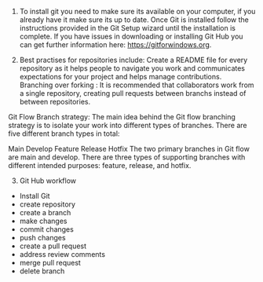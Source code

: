 1. To install git you need to make sure its available on your computer, if you already have it make sure its up to date. Once Git is installed follow the instructions provided in the Git Setup wizard until the installation is complete. 
If you have issues in downloading or installing Git Hub you can get further information here: 
https://gitforwindows.org.

2. Best practises for repositories include:
Create a README file for every repository as it helps people to navigate you work and communicates expectations for your project and helps manage contributions.
Branching over forking : It is recommended that collaborators work from a single repository, creating pull requests between branchs instead of between repositories.

Git Flow Branch strategy:
The main idea behind the Git flow branching strategy is to isolate your work into different types of branches. There are five different branch types in total:

Main
Develop
Feature
Release
Hotfix
The two primary branches in Git flow are main and develop. There are three types of supporting branches with different intended purposes: feature, release, and hotfix.

3. Git Hub workflow
- Install Git
- create repository
- create a branch
- make changes
- commit changes
- push changes
- create a pull request
- address review comments
- merge pull request
- delete branch


